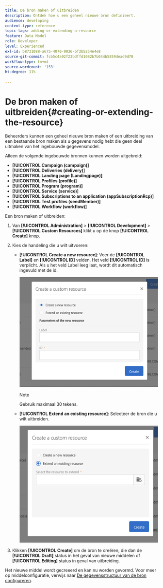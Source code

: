 ```yaml
---
title: De bron maken of uitbreiden
description: Ontdek hoe u een geheel nieuwe bron definieert.
audience: developing
content-type: reference
topic-tags: adding-or-extending-a-resource
feature: Data Model
role: Developer
level: Experienced
exl-id: b8731088-a675-4070-9036-bf2b5254e4e8
source-git-commit: fcb5c4a92f23bdffd1082b7b044b5859dead9d70
workflow-type: tm+mt
source-wordcount: '153'
ht-degree: 11%

---
```


# De bron maken of uitbreiden{#creating-or-extending-the-resource}

Beheerders kunnen een geheel nieuwe bron maken of een uitbreiding van een bestaande bron maken als u gegevens nodig hebt die geen deel uitmaken van het ingebouwde gegevensmodel.

Alleen de volgende ingebouwde bronnen kunnen worden uitgebreid:

* **[!UICONTROL Campaign (campaign)]**
* **[!UICONTROL Deliveries (delivery)]**
* **[!UICONTROL Landing page (Landingpage)]**
* **[!UICONTROL Profiles (profile)]**
* **[!UICONTROL Program (program)]**
* **[!UICONTROL Service (service)]**
* **[!UICONTROL Subscriptions to an application (appSubscriptionRcp)]**
* **[!UICONTROL Test profiles (seedMember)]**
* **[!UICONTROL Workflow (workflow)]**

Een bron maken of uitbreiden:

1. Van **[!UICONTROL Administration]** > **[!UICONTROL Development]** > **[!UICONTROL Custom Resources]** klikt u op de knop **[!UICONTROL Create]** knop.
1. Kies de handeling die u wilt uitvoeren:

   * **[!UICONTROL Create a new resource]**: Voer de **[!UICONTROL Label]** en **[!UICONTROL ID]** velden. Het veld **[!UICONTROL ID]** is verplicht. Als u het veld Label leeg laat, wordt dit automatisch ingevuld met de id.

      ![](assets/schema_extension_2.png)

      >[!NOTE]
      >
      >Gebruik maximaal 30 tekens.

   * **[!UICONTROL Extend an existing resource]**: Selecteer de bron die u wilt uitbreiden.

      ![](assets/schema_extension_10.png)

1. Klikken **[!UICONTROL Create]** om de bron te creëren, die dan de **[!UICONTROL Draft]** status in het geval van nieuwe middelen of **[!UICONTROL Editing]** status in geval van uitbreiding.

Het nieuwe middel wordt gecreeerd en kan nu worden gevormd. Voor meer op middelconfiguratie, verwijs naar [De gegevensstructuur van de bron configureren](../../developing/using/configuring-the-resource-s-data-structure.md).
